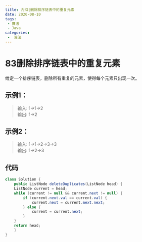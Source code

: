 ```yaml
---
title: 力扣|删除排序链表中的重复元素
date: 2020-08-10
tags:
 - 算法
 - Java
categories:
 -  算法
---
```


# 83删除排序链表中的重复元素

给定一个排序链表，删除所有重复的元素，使得每个元素只出现一次。

## 示例1：
>输入: 1->1->2  
输出: 1->2

## 示例2：
>输入: 1->1->2->3->3  
输出: 1->2->3

## 代码
```java
class Solution {
    public ListNode deleteDuplicates(ListNode head) {
    ListNode current = head;
    while (current != null && current.next != null) {
        if (current.next.val == current.val) {
            current.next = current.next.next;
        } else {
            current = current.next;
        }
    }
    return head;
    }
}
```

